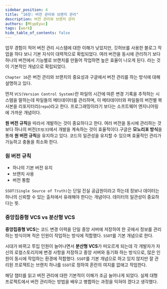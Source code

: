 ```yaml
---
sidebar_position: 4
title: "16장: 버전 관리와 브랜치 관리"
description: 버전 관리와 브랜치 관리
authors: [MtypEyuc]
tags: [work]
hide_table_of_contents: false
---
```


업무 경험이 적어 버전 관리 시스템에 대한 이해가 낮았지만, 깃허브를 사용한 블로그 작업을 하다 보니 기본 지식이 대력적으로 확립되었다.
여러 버전을 동시에 관리하기 보다 하나의 버전에서 기능별로 브랜치를 만들어 작업하면 높은 효율이 나오게 된다. 라는 것이 기본적인 개념으로 확립되었다.

`Chapter 16`은 버전 관리와 브랜치의 중요성과 구글에서 버전 관리를 하는 방식에 대해 설명하고 있다.

먼저 `VCS(Version Control System)`란 파일의 시간에 따른 변경 기록을 추적하는 시스템을 말하는데 파일들의 메타데이터를 관리하며, 이 메타데이터와 파일들의 버전별 복사본을 리포지터리(`repo`)라고 한다. 프로그래밍이라기 보다는 소프트웨어 엔지니어링에 가까운 개념이다.

**원 버전 규칙**을 따라서 개발하는 것이 중요하다고 한다. 여러 버전을 동시에 관리하는 것 보다 하나의 버전(`트렁크`)에서 개발을 계속하는 것이 효율적이다.구글은 **모노리포 방식**을 통해 **원 버전 규칙**을 유지하고 있다.
코드의 일관성을 유지할 수 있으며 효율적인 관리가 가능하고 충돌을 최소화 한다.

### 원 버전 규칙
- 하나의 기본 버전 유지
- 브랜치 사용
- 버전 통합

`SSOT(Single Source of Truth)`는 단일 진실 공급원이라고 하는데 정보나 데이터는 하나의 신뢰할 수 있는 출처에서 유래해야 한다는 개념이다. 데이터의 일관성이 중요하다는 뜻.

### 중앙집중형 VCS vs 분산형 VCS

**중앙집중형 VCS**는 코드 변경 이력을 단일 중앙 서버에 저장하여 한 곳에서 정보를 관리하는 방식이며 적은 인원이 작업하는 방식에 적합했다. `SSOT`를 기본 개념으로 한다.

시대가 바뀌고 투입 인원이 늘어나면서 **분산형 VCS**가 떠오르게 되는데 각 개발자가 자신의 로컬스토리지에 변경 사항을 저장하고 중앙 서버와 동기화 하는 방식으로, 
많은 인원이 동시에 작업하는 환경에 적합했다. `SSOT`를 기본 개념으로 하고 있지 않지만 잘 관리된 프로젝트는 브랜치 하나를 `SSOT`로 정하여 혼란의 여지를 없애고 작업한다.

해당 챕터를 읽고 버전 관리에 대한 기본적이 이해가 조금 늘어나게 되었다. 실제 대형 프로젝트에서 버전 관리하는 방법을 배우고 병합하는 과정을 익혀야 겠다고 생각했다.






